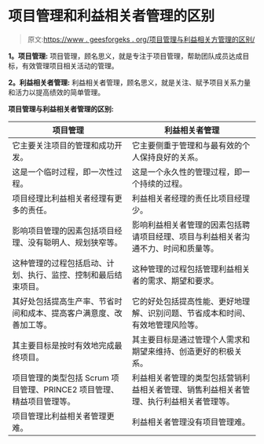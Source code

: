 # 项目管理和利益相关者管理的区别

> 原文:[https://www . geesforgeks . org/项目管理与利益相关方管理的区别/](https://www.geeksforgeeks.org/difference-between-project-management-and-stakeholder-management/)

**1。项目管理:**
项目管理，顾名思义，就是专注于项目管理，帮助团队成员达成目标，有效管理项目相关活动的管理。

**2。利益相关者管理:**
利益相关者管理，顾名思义，就是关注、赋予项目关系力量和活力以提高绩效的简单管理。

**项目管理与利益相关者管理的区别:**

<center>

| 项目管理 | 利益相关者管理 |
| --- | --- |
| 它主要关注项目的管理和成功开发。 | 它主要侧重于管理和与最有效的个人保持良好的关系。 |
| 这是一个临时过程，即一次性过程。 | 这是一个永久性的管理过程，即一个持续的过程。 |
| 项目经理比利益相关者经理有更多的责任。 | 利益相关者经理的责任比项目经理少。 |
| 影响项目管理的因素包括项目经理、没有聪明人、规划狭窄等。 | 影响利益相关者管理的因素包括聘请项目经理、项目与利益相关者沟通不力、时间和质量等。 |
| 这种管理的过程包括启动、计划、执行、监控、控制和最后结束项目。 | 这种管理的过程包括管理利益相关者的需求、期望和要求。 |
| 其好处包括提高生产率、节省时间和成本、提高客户满意度、改善加工等。 | 它的好处包括提高性能、更好地理解、识别问题、节省成本和时间、有效地管理风险等。 |
| 其主要目标是按时有效地完成最终项目。 | 其主要目标是通过管理个人需求和期望来维持、创造更好的积极关系。 |
| 项目管理的类型包括 Scrum 项目管理、PRINCE2 项目管理、精益项目管理等。 | 利益相关者管理的类型包括营销利益相关者管理、销售利益相关者管理、执行利益相关者管理等。 |
| 项目管理比利益相关者管理更难。 | 利益相关者管理没有项目管理难。 |

</center>